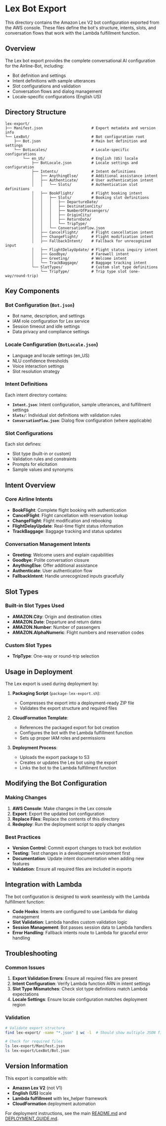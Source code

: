 # Lex Bot Export

This directory contains the Amazon Lex V2 bot configuration exported from the AWS console. These files define the bot's structure, intents, slots, and conversation flows that work with the Lambda fulfillment function.

## Overview

The Lex bot export provides the complete conversational AI configuration for the Airline-Bot, including:
- Bot definition and settings
- Intent definitions with sample utterances
- Slot configurations and validation
- Conversation flows and dialog management
- Locale-specific configurations (English US)

## Directory Structure

```
lex-export/
├── Manifest.json                      # Export metadata and version info
└── LexBot/                            # Bot configuration root
    ├── Bot.json                       # Main bot definition and settings
    └── BotLocales/                    # Locale-specific configurations
        └── en_US/                     # English (US) locale
            ├── BotLocale.json         # Locale settings and configuration
            ├── Intents/               # Intent definitions
            │   ├── AnythingElse/      # Additional assistance intent
            │   ├── Authenticate/      # User authentication intent
            │   │   └── Slots/         # Authentication slot definitions
            │   ├── BookFlight/        # Flight booking intent
            │   │   ├── Slots/         # Booking slot definitions
            │   │   │   ├── DepartureDate/
            │   │   │   ├── DestinationCity/
            │   │   │   ├── NumberOfPassengers/
            │   │   │   ├── OriginCity/
            │   │   │   ├── ReturnDate/
            │   │   │   └── TripType/
            │   │   └── ConversationFlow.json
            │   ├── CancelFlight/      # Flight cancellation intent
            │   ├── ChangeFlight/      # Flight modification intent
            │   ├── FallbackIntent/    # Fallback for unrecognized input
            │   ├── FlightDelayUpdate/ # Flight status inquiry intent
            │   ├── Goodbye/           # Farewell intent
            │   ├── Greeting/          # Welcome intent
            │   └── TrackBaggage/      # Baggage tracking intent
            └── SlotTypes/             # Custom slot type definitions
                └── TripType/          # Trip type slot (one-way/round-trip)
```

## Key Components

### Bot Configuration (`Bot.json`)
- Bot name, description, and settings
- IAM role configuration for Lex service
- Session timeout and idle settings
- Data privacy and compliance settings

### Locale Configuration (`BotLocale.json`)
- Language and locale settings (en_US)
- NLU confidence thresholds
- Voice interaction settings
- Slot resolution strategy

### Intent Definitions
Each intent directory contains:
- **`Intent.json`**: Intent configuration, sample utterances, and fulfillment settings
- **`Slots/`**: Individual slot definitions with validation rules
- **`ConversationFlow.json`**: Dialog flow configuration (where applicable)

### Slot Configurations
Each slot defines:
- Slot type (built-in or custom)
- Validation rules and constraints
- Prompts for elicitation
- Sample values and synonyms

## Intent Overview

### Core Airline Intents
- **BookFlight**: Complete flight booking with authentication
- **CancelFlight**: Flight cancellation with reservation lookup
- **ChangeFlight**: Flight modification and rebooking
- **FlightDelayUpdate**: Real-time flight status information
- **TrackBaggage**: Baggage tracking and status updates

### Conversation Management Intents
- **Greeting**: Welcome users and explain capabilities
- **Goodbye**: Polite conversation closure
- **AnythingElse**: Offer additional assistance
- **Authenticate**: User authentication flow
- **FallbackIntent**: Handle unrecognized inputs gracefully

## Slot Types

### Built-in Slot Types Used
- **AMAZON.City**: Origin and destination cities
- **AMAZON.Date**: Departure and return dates
- **AMAZON.Number**: Number of passengers
- **AMAZON.AlphaNumeric**: Flight numbers and reservation codes

### Custom Slot Types
- **TripType**: One-way or round-trip selection

## Usage in Deployment

The Lex export is used during deployment by:

1. **Packaging Script** (`package-lex-export.sh`):
   - Compresses the export into a deployment-ready ZIP file
   - Validates the export structure and required files

2. **CloudFormation Template**:
   - References the packaged export for bot creation
   - Configures the bot with the Lambda fulfillment function
   - Sets up proper IAM roles and permissions

3. **Deployment Process**:
   - Uploads the export package to S3
   - Creates or updates the Lex bot using the export
   - Links the bot to the Lambda fulfillment function

## Modifying the Bot Configuration

### Making Changes
1. **AWS Console**: Make changes in the Lex console
2. **Export**: Export the updated bot configuration
3. **Replace Files**: Replace the contents of this directory
4. **Redeploy**: Run the deployment script to apply changes

### Best Practices
- **Version Control**: Commit export changes to track bot evolution
- **Testing**: Test changes in a development environment first
- **Documentation**: Update intent documentation when adding new features
- **Validation**: Ensure all required files are included in exports

## Integration with Lambda

The bot configuration is designed to work seamlessly with the Lambda fulfillment function:

- **Code Hooks**: Intents are configured to use Lambda for dialog management
- **Slot Validation**: Lambda handles custom validation logic
- **Session Management**: Bot passes session data to Lambda handlers
- **Error Handling**: Fallback intents route to Lambda for graceful error handling

## Troubleshooting

### Common Issues
1. **Export Validation Errors**: Ensure all required files are present
2. **Intent Configuration**: Verify Lambda function ARN in intent settings
3. **Slot Type Mismatches**: Check slot type definitions match Lambda expectations
4. **Locale Settings**: Ensure locale configuration matches deployment region

### Validation
```bash
# Validate export structure
find lex-export/ -name "*.json" | wc -l  # Should show multiple JSON files

# Check for required files
ls lex-export/Manifest.json
ls lex-export/LexBot/Bot.json
```

## Version Information

This export is compatible with:
- **Amazon Lex V2** (not V1)
- **English (US)** locale
- **Lambda fulfillment** with lex_helper framework
- **CloudFormation** deployment automation

For deployment instructions, see the main [README.md](../README.md) and [DEPLOYMENT_GUIDE.md](../DEPLOYMENT_GUIDE.md).
